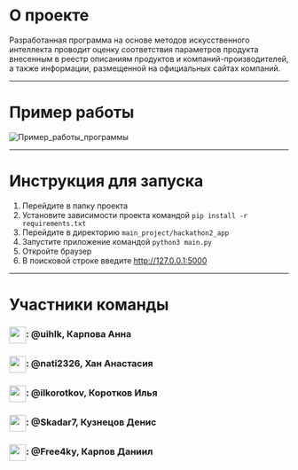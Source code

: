 # О проекте
Разработанная программа на основе методов искусственного интеллекта проводит оценку соответствия параметров продукта внесенным в реестр описаниям продуктов и компаний-производителей, а также информации, размещенной на официальных сайтах компаний.

---

# Пример работы


![Пример_работы_программы](https://user-images.githubusercontent.com/51875349/198862898-62a6650b-578d-4a37-a532-e929225538af.gif)

---

# Инструкция для запуска

1. Перейдите в папку проекта
2. Установите зависимости проекта командой ```pip install -r requirements.txt```
3. Перейдите в директорию ```main_project/hackathon2_app```
4. Запустите приложение командой ```python3 main.py```
5. Откройте браузер
6. В поисковой строке введите http://127.0.0.1:5000

---

# Участники команды
<h3><img align="center" height="30" src="https://user-images.githubusercontent.com/51875349/198863127-837491f2-b57f-4c75-9840-6a4b01236c7a.png">: @uihlk, Карпова Анна</h3>
<h3><img align="center" height="30" src="https://user-images.githubusercontent.com/51875349/198863127-837491f2-b57f-4c75-9840-6a4b01236c7a.png">: @nati2326, Хан Анастасия</h3>
<h3><img align="center" height="30" src="https://user-images.githubusercontent.com/51875349/198863127-837491f2-b57f-4c75-9840-6a4b01236c7a.png">: @ilkorotkov, Коротков Илья</h3>
<h3><img align="center" height="30" src="https://user-images.githubusercontent.com/51875349/198863127-837491f2-b57f-4c75-9840-6a4b01236c7a.png">: @Skadar7, Кузнецов Денис</h3>
<h3><img align="center" height="30" src="https://user-images.githubusercontent.com/51875349/198863127-837491f2-b57f-4c75-9840-6a4b01236c7a.png">: @Free4ky, Карпов Даниил</h3>
